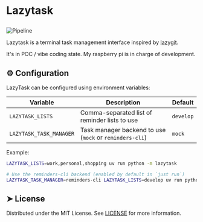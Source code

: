 # <p>Lazytask</p>

![Pipeline](https://github.com/florianbellmann/lazytask/actions/workflows/ci.yml/badge.svg)

Lazytask is a terminal task management interface inspired by [lazygit](https://github.com/jesseduffield/lazygit).

It's in POC / vibe coding state. My raspberry pi is in charge of development.

## ⚙️ Configuration

LazyTask can be configured using environment variables:

| Variable         | Description                                   | Default   |
| ---------------- | --------------------------------------------- | --------- |
| `LAZYTASK_LISTS` | Comma-separated list of reminder lists to use | `develop` |
| `LAZYTASK_TASK_MANAGER` | Task manager backend to use (`mock` or `reminders-cli`) | `mock` |

Example:

```sh
LAZYTASK_LISTS=work,personal,shopping uv run python -m lazytask

# Use the reminders-cli backend (enabled by default in `just run`)
LAZYTASK_TASK_MANAGER=reminders-cli LAZYTASK_LISTS=develop uv run python -m lazytask
```

## ➤ License

Distributed under the MIT License. See [LICENSE](LICENSE) for more information.
